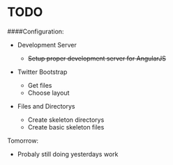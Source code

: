 # TODO

####Configuration:

* Development Server
  * ~~Setup proper development server for AngularJS~~

* Twitter Bootstrap
  * Get files
  * Choose layout

* Files and Directorys
  * Create skeleton directorys
  * Create basic skeleton files

Tomorrow:
* Probaly still doing yesterdays work
